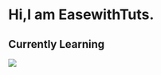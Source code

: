# Hi,I am EasewithTuts.

## Currently Learning

![](https://upload.wikimedia.org/wikipedia/commons/c/c3/Python-logo-notext.svg)
